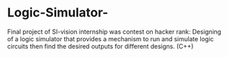 # Logic-Simulator-
Final project of SI-vision internship was contest on hacker rank: Designing of a logic simulator that provides a mechanism to run and simulate logic circuits then find the desired outputs for different designs. (C++)
